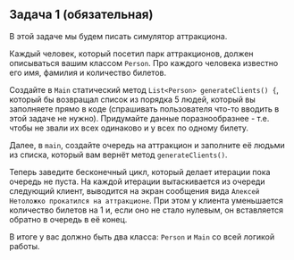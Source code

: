 ## Задача 1 (обязательная)

В этой задаче мы будем писать симулятор аттракциона. 

Каждый человек, который посетил парк аттракционов, должен описываться вашим классом `Person`. Про каждого человека известно его имя, фамилия и количество билетов.

Создайте в `Main` статический метод `List<Person> generateClients() {`, который бы возвращал список из порядка 5 людей, который вы заполняете прямо в коде (спрашивать пользователя что-то вводить в этой задаче не нужно).
Придумайте данные поразнообразнее - т.е. чтобы не звали их всех одинаково и у всех по одному билету.

Далее, в `main`, создайте очередь на аттракцион и заполните её людьми из списка, который вам вернёт метод `generateClients()`. 

Теперь заведите бесконечный цикл, который делает итерации пока очередь не пуста.
На каждой итерации вытаскивается из очереди следующий клиент, выводится на экран сообщения вида `Алексей Нетоложко прокатился на аттракционе`.
При этом у клиента уменьшается количество билетов на 1 и, если оно не стало нулевым, он вставляется обратно в очередь в её конец.

В итоге у вас должно быть два класса: `Person` и `Main` со всей логикой работы.
